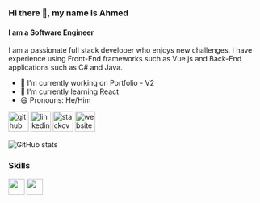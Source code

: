 ### Hi there 👋, my name is Ahmed
#### I am a **Software Engineer**

I am a passionate full stack developer who enjoys new challenges. I have experience using Front-End frameworks such as Vue.js and Back-End applications such as C# and Java.

- 🔭 I’m currently working on Portfolio - V2 
- 🌱 I’m currently learning React 
- 😄 Pronouns: He/Him 


[<img src='https://cdn.jsdelivr.net/npm/simple-icons@3.0.1/icons/github.svg' alt='github' height='40'>](https://github.com/ahmedamer2)  [<img src='https://cdn.jsdelivr.net/npm/simple-icons@3.0.1/icons/linkedin.svg' alt='linkedin' height='40'>](https://www.linkedin.com/in/ahmed-amer-1339371bb/)  [<img src='https://cdn.jsdelivr.net/npm/simple-icons@3.0.1/icons/stackoverflow.svg' alt='stackoverflow' height='40'>](https://stackoverflow.com/users/16958203)  [<img src='https://cdn.jsdelivr.net/npm/simple-icons@3.0.1/icons/icloud.svg' alt='website' height='40'>](https://ahmedamer2.github.io)  

![GitHub stats](https://github-readme-stats.vercel.app/api?username=ahmedamer2&show_icons=true)  

### Skills
<img src='https://cdn.jsdelivr.net/npm/simple-icons@v7/icons/html5.svg' width='32' height='32'> <img src='https://cdn.jsdelivr.net/npm/simple-icons@v7/icons/css3.svg' width='32' height='32'>
